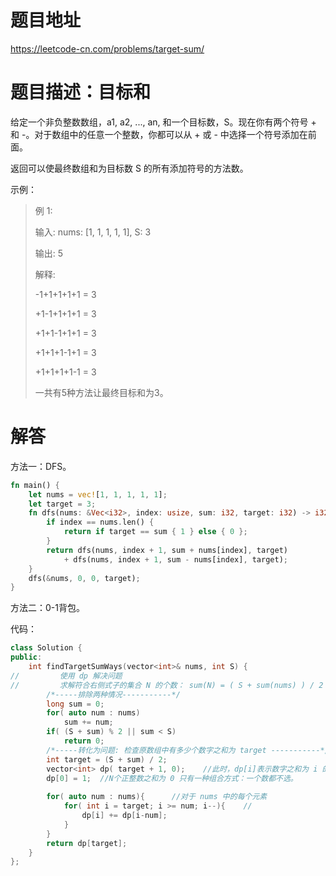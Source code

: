 # 题目地址

<https://leetcode-cn.com/problems/target-sum/>

# 题目描述：目标和

给定一个非负整数数组，a1, a2, ..., an, 和一个目标数，S。现在你有两个符号 + 和 -。对于数组中的任意一个整数，你都可以从 + 或 - 中选择一个符号添加在前面。

返回可以使最终数组和为目标数 S 的所有添加符号的方法数。

示例：
>例 1:
>
>输入: nums: [1, 1, 1, 1, 1], S: 3
>
>输出: 5
>
>解释:
>
>-1+1+1+1+1 = 3
>
>+1-1+1+1+1 = 3
>
>+1+1-1+1+1 = 3
>
>+1+1+1-1+1 = 3
>
>+1+1+1+1-1 = 3
>
>一共有5种方法让最终目标和为3。

# 解答

方法一：DFS。

```rust
fn main() {
    let nums = vec![1, 1, 1, 1, 1];
    let target = 3;
    fn dfs(nums: &Vec<i32>, index: usize, sum: i32, target: i32) -> i32 {
        if index == nums.len() {
            return if target == sum { 1 } else { 0 };
        }
        return dfs(nums, index + 1, sum + nums[index], target)
            + dfs(nums, index + 1, sum - nums[index], target);
    }
    dfs(&nums, 0, 0, target);
}

```

方法二：0-1背包。

代码：

```cpp
class Solution {
public:
    int findTargetSumWays(vector<int>& nums, int S) {
//         使用 dp 解决问题
//         求解符合右侧式子的集合 N 的个数： sum(N) = ( S + sum(nums) ) / 2
        /*-----排除两种情况-----------*/
        long sum = 0;
        for( auto num : nums)
            sum += num;
        if( (S + sum) % 2 || sum < S)
            return 0;
        /*-----转化为问题: 检查原数组中有多少个数字之和为 target -----------*/
        int target = (S + sum) / 2;
        vector<int> dp( target + 1, 0);    //此时，dp[i]表示数字之和为 i 的个数
        dp[0] = 1;  //N个正整数之和为 0 只有一种组合方式：一个数都不选。
        
        for( auto num : nums){      //对于 nums 中的每个元素
            for( int i = target; i >= num; i--){    // 
                dp[i] += dp[i-num];
            }   
        }
        return dp[target];
    }
};
```
